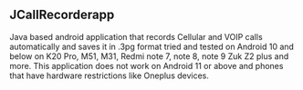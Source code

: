 ## JCallRecorderapp
Java based android application that records Cellular and VOIP calls automatically and saves it in .3pg format tried and tested on Android 10 and below on K20 Pro, M51, M31, Redmi note 7, note 8, note 9 Zuk Z2 plus and more. This application does not work on Android 11 or above and phones that have hardware restrictions like Oneplus devices.
